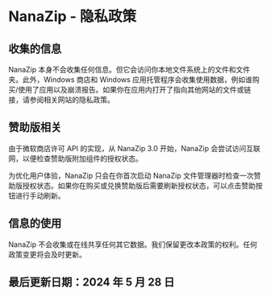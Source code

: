 ﻿# NanaZip - 隐私政策

## 收集的信息

NanaZip 本身不会收集任何信息。但它会访问你本地文件系统上的文件和文件夹。此外，Windows 商店和 Windows 应用托管程序会收集使用数据，例如谁购买/使用了应用以及崩溃报告。如果你在应用内打开了指向其他网站的文件或链接，请参阅相关网站的隐私政策。

## 赞助版相关

由于微软商店许可 API 的实现，从 NanaZip 3.0 开始，NanaZip 会尝试访问互联网，以便检查赞助版附加组件的授权状态。

为优化用户体验，NanaZip 只会在你首次启动 NanaZip 文件管理器时检查一次赞助版授权状态。如果你在购买或兑换赞助版后需要刷新授权状态，可以点击赞助按钮进行手动刷新。

## 信息的使用

NanaZip 不会收集或在线共享任何其它数据。我们保留更改本政策的权利。任何政策变更将会及时更新。

## 最后更新日期：2024 年 5 月 28 日